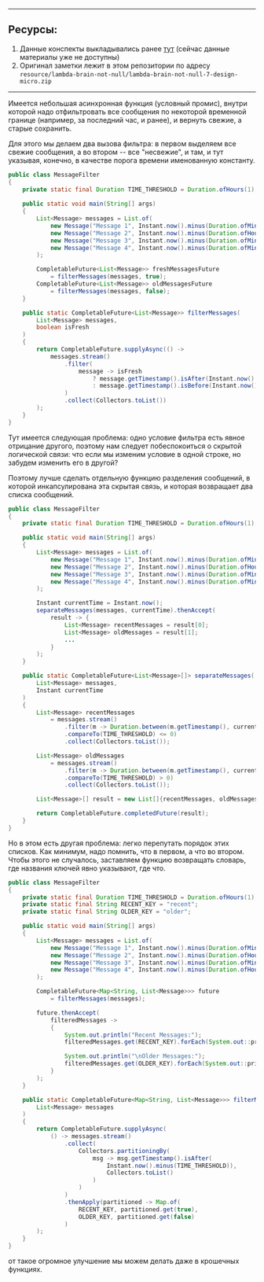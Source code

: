 
---
## Ресурсы:
1. Данные конспекты выкладывались ранее [тут](https://vk.com/lambda_brain_not_null) (сейчас данные материалы уже не доступны)
2. Оригинал заметки лежит в этом репозитории по адресу `resource/lambda-brain-not-null/lambda-brain-not-null-7-design-micro.zip`

--- 

Имеется небольшая асинхронная функция (условный промис), внутри которой надо отфильтровать все сообщения по некоторой временной границе (например, за последний час, и ранее), и вернуть свежие, а старые сохранить.

Для этого мы делаем два вызова фильтра: в первом выделяем все свежие сообщения, а во втором -- все "несвежие", и там, и тут указывая, конечно, в качестве порога времени именованную константу.

```java
public class MessageFilter
{
    private static final Duration TIME_THRESHOLD = Duration.ofHours(1);
    
    public static void main(String[] args)
    {
        List<Message> messages = List.of(
			new Message("Message 1", Instant.now().minus(Duration.ofMinutes(30))),
			new Message("Message 2", Instant.now().minus(Duration.ofHours(2))),
			new Message("Message 3", Instant.now().minus(Duration.ofMinutes(90))),
			new Message("Message 4", Instant.now().minus(Duration.ofMinutes(15)))
        );

        CompletableFuture<List<Message>> freshMessagesFuture 
	        = filterMessages(messages, true);
        CompletableFuture<List<Message>> oldMessagesFuture 
	        = filterMessages(messages, false);
    }

    public static CompletableFuture<List<Message>> filterMessages(
		List<Message> messages, 
		boolean isFresh
	)
	{
        return CompletableFuture.supplyAsync(() -> 
			messages.stream()
				.filter(
					message -> isFresh 
						? message.getTimestamp().isAfter(Instant.now().minus(TIME_THRESHOLD)) 
						: message.getTimestamp().isBefore(Instant.now().minus(TIME_THRESHOLD))
				)
				.collect(Collectors.toList())
        );
    }
}
```

Тут имеется следующая проблема: одно условие фильтра есть явное отрицание другого, поэтому нам следует побеспокоиться о скрытой логической связи: что если мы изменим условие в одной строке, но забудем изменить его в другой?

Поэтому лучше сделать отдельную функцию разделения сообщений, в которой инкапсулирована эта скрытая связь, и которая возвращает два списка сообщений.

```java
public class MessageFilter
{
    private static final Duration TIME_THRESHOLD = Duration.ofHours(1);

    public static void main(String[] args)
    {
        List<Message> messages = List.of(
			new Message("Message 1", Instant.now().minus(Duration.ofMinutes(30))),
			new Message("Message 2", Instant.now().minus(Duration.ofHours(2))),
			new Message("Message 3", Instant.now().minus(Duration.ofMinutes(90))),
			new Message("Message 4", Instant.now().minus(Duration.ofMinutes(10)))
        );

        Instant currentTime = Instant.now();
        separateMessages(messages, currentTime).thenAccept(
	        result -> {
	            List<Message> recentMessages = result[0];
	            List<Message> oldMessages = result[1];
	            ...
	        }
		);
    }

    public static CompletableFuture<List<Message>[]> separateMessages(
		List<Message> messages, 
		Instant currentTime
	) 
	{
        List<Message> recentMessages 
	        = messages.stream()
				.filter(m -> Duration.between(m.getTimestamp(), currentTime)
				.compareTo(TIME_THRESHOLD) <= 0)
				.collect(Collectors.toList());

        List<Message> oldMessages 
	        = messages.stream()
                .filter(m -> Duration.between(m.getTimestamp(), currentTime)
                .compareTo(TIME_THRESHOLD) > 0)
                .collect(Collectors.toList());

        List<Message>[] result = new List[]{recentMessages, oldMessages};

        return CompletableFuture.completedFuture(result);
    }
}
```

Но в этом есть другая проблема: легко перепутать порядок этих списков. Как минимум, надо помнить, что в первом, а что во втором. Чтобы этого не случалось, заставляем функцию возвращать словарь, где названия ключей явно указывают, где что.

```java
public class MessageFilter
{
    private static final Duration TIME_THRESHOLD = Duration.ofHours(1);
    private static final String RECENT_KEY = "recent";
    private static final String OLDER_KEY = "older";

    public static void main(String[] args)
    {
        List<Message> messages = List.of(
			new Message("Message 1", Instant.now().minus(Duration.ofMinutes(30))),
			new Message("Message 2", Instant.now().minus(Duration.ofHours(2))),
			new Message("Message 3", Instant.now().minus(Duration.ofMinutes(20))),
			new Message("Message 4", Instant.now().minus(Duration.ofHours(5)))
        );

        CompletableFuture<Map<String, List<Message>>> future 
	        = filterMessages(messages);

        future.thenAccept(
	        filteredMessages -> 
			{
	            System.out.println("Recent Messages:");
	            filteredMessages.get(RECENT_KEY).forEach(System.out::println);

	            System.out.println("\nOlder Messages:");
	            filteredMessages.get(OLDER_KEY).forEach(System.out::println);
	        }
		);
    }

    public static CompletableFuture<Map<String, List<Message>>> filterMessages(
	    List<Message> messages
    ) 
    {
        return CompletableFuture.supplyAsync(
	        () -> messages.stream()
                .collect(
	                Collectors.partitioningBy(
                        msg -> msg.getTimestamp().isAfter(
	                        Instant.now().minus(TIME_THRESHOLD)),
	                        Collectors.toList()
		                )
	                )
                )
                .thenApply(partitioned -> Map.of(
					RECENT_KEY, partitioned.get(true),
					OLDER_KEY, partitioned.get(false)
                )
		);
    }
}
```

от такое огромное улучшение мы можем делать даже в крошечных функциях.